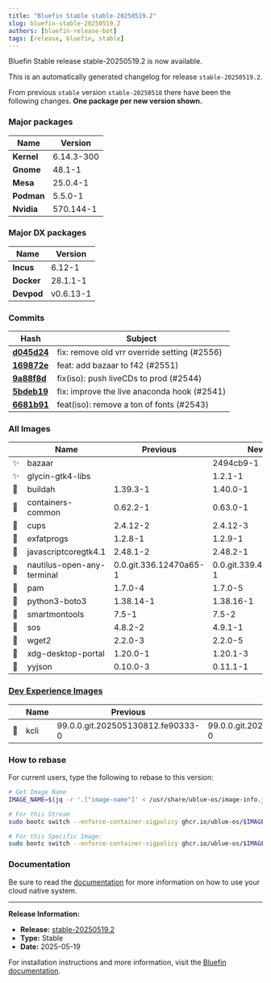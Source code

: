 ```yaml
---
title: "Bluefin Stable stable-20250519.2"
slug: bluefin-stable-20250519.2
authors: [bluefin-release-bot]
tags: [release, bluefin, stable]
---
```


Bluefin Stable release stable-20250519.2 is now available.

<!--truncate-->

This is an automatically generated changelog for release `stable-20250519.2`.

From previous `stable` version `stable-20250518` there have been the following changes. **One package per new version shown.**

### Major packages

| Name       | Version    |
| ---------- | ---------- |
| **Kernel** | 6.14.3-300 |
| **Gnome**  | 48.1-1     |
| **Mesa**   | 25.0.4-1   |
| **Podman** | 5.5.0-1    |
| **Nvidia** | 570.144-1  |

### Major DX packages

| Name       | Version   |
| ---------- | --------- |
| **Incus**  | 6.12-1    |
| **Docker** | 28.1.1-1  |
| **Devpod** | v0.6.13-1 |

### Commits

| Hash                                                                                               | Subject                                      |
| -------------------------------------------------------------------------------------------------- | -------------------------------------------- |
| **[d045d24](https://github.com/ublue-os/bluefin/commit/d045d24ddd2e483e0ad80f31becf597ae4012433)** | fix: remove old vrr override setting (#2556) |
| **[169872e](https://github.com/ublue-os/bluefin/commit/169872efa70c1e574905abcdb23f9a6935faae7a)** | feat: add bazaar to f42 (#2551)              |
| **[9a88f8d](https://github.com/ublue-os/bluefin/commit/9a88f8d62bcf7551a95515214781449bfabf5c83)** | fix(iso): push liveCDs to prod (#2544)       |
| **[5bdeb19](https://github.com/ublue-os/bluefin/commit/5bdeb19ad245440f1e60f355c5854c1d35a966ed)** | fix: improve the live anaconda hook (#2541)  |
| **[6681b91](https://github.com/ublue-os/bluefin/commit/6681b91d6938be2a19b13793cd2aa46a096916ce)** | feat(iso): remove a ton of fonts (#2543)     |

### All Images

|     | Name                       | Previous               | New                    |
| --- | -------------------------- | ---------------------- | ---------------------- |
| ✨  | bazaar                     |                        | 2494cb9-1              |
| ✨  | glycin-gtk4-libs           |                        | 1.2.1-1                |
| 🔄  | buildah                    | 1.39.3-1               | 1.40.0-1               |
| 🔄  | containers-common          | 0.62.2-1               | 0.63.0-1               |
| 🔄  | cups                       | 2.4.12-2               | 2.4.12-3               |
| 🔄  | exfatprogs                 | 1.2.8-1                | 1.2.9-1                |
| 🔄  | javascriptcoregtk4.1       | 2.48.1-2               | 2.48.2-1               |
| 🔄  | nautilus-open-any-terminal | 0.0.git.336.12470a65-1 | 0.0.git.339.47f12cbc-1 |
| 🔄  | pam                        | 1.7.0-4                | 1.7.0-5                |
| 🔄  | python3-boto3              | 1.38.14-1              | 1.38.16-1              |
| 🔄  | smartmontools              | 7.5-1                  | 7.5-2                  |
| 🔄  | sos                        | 4.8.2-2                | 4.9.1-1                |
| 🔄  | wget2                      | 2.2.0-3                | 2.2.0-5                |
| 🔄  | xdg-desktop-portal         | 1.20.0-1               | 1.20.1-3               |
| 🔄  | yyjson                     | 0.10.0-3               | 0.11.1-1               |

### [Dev Experience Images](https://docs.projectbluefin.io/bluefin-dx)

|     | Name | Previous                          | New                               |
| --- | ---- | --------------------------------- | --------------------------------- |
| 🔄  | kcli | 99.0.0.git.202505130812.fe90333-0 | 99.0.0.git.202505191521.adfefd0-0 |

### How to rebase

For current users, type the following to rebase to this version:

```bash
# Get Image Name
IMAGE_NAME=$(jq -r '.["image-name"]' < /usr/share/ublue-os/image-info.json)

# For this Stream
sudo bootc switch --enforce-container-sigpolicy ghcr.io/ublue-os/$IMAGE_NAME:stable

# For this Specific Image:
sudo bootc switch --enforce-container-sigpolicy ghcr.io/ublue-os/$IMAGE_NAME:stable-20250519.2
```

### Documentation

Be sure to read the [documentation](https://docs.projectbluefin.io/) for more information
on how to use your cloud native system.

---

**Release Information:**

- **Release:** [stable-20250519.2](https://github.com/ublue-os/bluefin/releases/tag/stable-20250519.2)
- **Type:** Stable
- **Date:** 2025-05-19

For installation instructions and more information, visit the [Bluefin documentation](https://docs.projectbluefin.io/).
